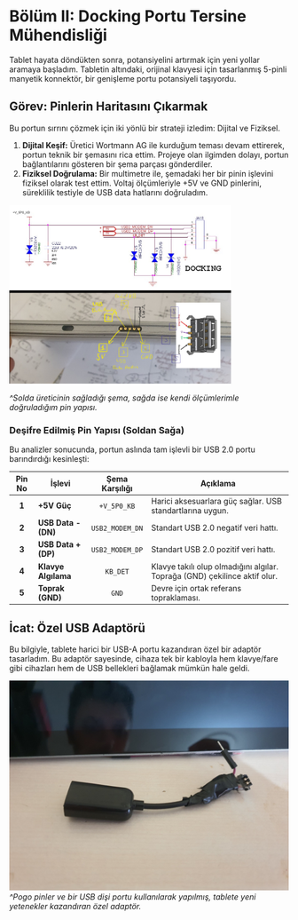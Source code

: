 # Bölüm II: Docking Portu Tersine Mühendisliği

Tablet hayata döndükten sonra, potansiyelini artırmak için yeni yollar aramaya başladım. Tabletin altındaki, orijinal klavyesi için tasarlanmış 5-pinli manyetik konnektör, bir genişleme portu potansiyeli taşıyordu.

## Görev: Pinlerin Haritasını Çıkarmak

Bu portun sırrını çözmek için iki yönlü bir strateji izledim: Dijital ve Fiziksel.

1.  **Dijital Keşif:** Üretici Wortmann AG ile kurduğum teması devam ettirerek, portun teknik bir şemasını rica ettim. Projeye olan ilgimden dolayı, portun bağlantılarını gösteren bir şema parçası gönderdiler.
2.  **Fiziksel Doğrulama:** Bir multimetre ile, şemadaki her bir pinin işlevini fiziksel olarak test ettim. Voltaj ölçümleriyle +5V ve GND pinlerini, süreklilik testiyle de USB data hatlarını doğruladım.

<p float="left">
  <img src="../assets/images/thumbnail_pin_belegung_F1T.jpg" width="400" />
  <img src="../assets/images/pin%20diyagram%20tablet.png" width="400" /> 
</p>

*^Solda üreticinin sağladığı şema, sağda ise kendi ölçümlerimle doğruladığım pin yapısı.*

### Deşifre Edilmiş Pin Yapısı (Soldan Sağa)

Bu analizler sonucunda, portun aslında tam işlevli bir USB 2.0 portu barındırdığı kesinleşti:

| Pin No | İşlevi                | Şema Karşılığı | Açıklama                                                                |
| :----: | ------------------- | :------------: | ----------------------------------------------------------------------- |
| **1**  | **+5V Güç**         |  `+V_5P0_KB`   | Harici aksesuarlara güç sağlar. USB standartlarına uygun.                 |
| **2**  | **USB Data - (DN)** | `USB2_MODEM_DN`| Standart USB 2.0 negatif veri hattı.                                    |
| **3**  | **USB Data + (DP)** | `USB2_MODEM_DP`| Standart USB 2.0 pozitif veri hattı.                                    |
| **4**  | **Klavye Algılama** |    `KB_DET`    | Klavye takılı olup olmadığını algılar. Toprağa (GND) çekilince aktif olur. |
| **5**  | **Toprak (GND)**    |     `GND`      | Devre için ortak referans topraklaması.                                   |

## İcat: Özel USB Adaptörü

Bu bilgiyle, tablete harici bir USB-A portu kazandıran özel bir adaptör tasarladım. Bu adaptör sayesinde, cihaza tek bir kabloyla hem klavye/fare gibi cihazları hem de USB bellekleri bağlamak mümkün hale geldi.

![Özel USB Adaptörüm](../assets/images/tablete%20bağlanan%20usb%20dişi%20kısım.jpg)
*^Pogo pinler ve bir USB dişi portu kullanılarak yapılmış, tablete yeni yetenekler kazandıran özel adaptör.*
